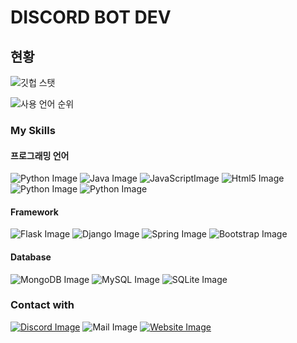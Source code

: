 # DISCORD BOT DEV

## 현황
![깃헙 스탯](https://github-readme-stats.vercel.app/api?username=coma3009&show_icons=true&theme=tokyonight)

![사용 언어 순위](https://github-readme-stats.vercel.app/api/top-langs/?username=coma3009&layout=compact)
### My Skills


#### 프로그래밍 언어
<p>
    <img src="https://img.shields.io/badge/Python-3776AB?style=for-the-badge&logo=python&logoColor=white" alt="Python Image" /> <img src="https://img.shields.io/badge/Java-ED8B00?style=for-the-badge&logo=java&logoColor=white" alt="Java Image" /> <img src="https://img.shields.io/badge/JavaScript-323330?style=for-the-badge&logo=javascript&logoColor=F7DF1E" alt="JavaScriptImage" /> <img src="https://img.shields.io/badge/HTML5-E34F26?style=for-the-badge&logo=html5&logoColor=white" alt="Html5 Image" /> <img src="https://img.shields.io/badge/CSS3-1572B6?style=for-the-badge&logo=css3&logoColor=white" alt="Python Image" /> <img src="https://img.shields.io/badge/Python-3776AB?style=for-the-badge&logo=python&logoColor=white" alt="Python Image" />
</p>


#### Framework
<p>
    <img src="https://img.shields.io/badge/Flask-000000?style=for-the-badge&logo=flask&logoColor=white" alt="Flask Image" /> <img src="https://img.shields.io/badge/Django-000000?style=for-the-badge&logo=django&logoColor=white" alt="Django Image" /> <img src="https://img.shields.io/badge/Spring-6DB33F?style=for-the-badge&logo=spring&logoColor=white" alt="Spring Image" /> <img src="https://img.shields.io/badge/Bootstrap-563D7C?style=for-the-badge&logo=bootstrap&logoColor=white" alt="Bootstrap Image" />
</p>


#### Database
<p>
    <img src="https://img.shields.io/badge/MongoDB-000000?style=for-the-badge&logo=mongodb&logoColor=white" alt="MongoDB Image" /> <img src="https://img.shields.io/badge/MySQL-000000?style=for-the-badge&logo=mysql&logoColor=white" alt="MySQL Image" /> <img src="https://img.shields.io/badge/SQLite-07405E?style=for-the-badge&logo=sqlite&logoColor=white" alt="SQLite Image" /> 
</p>

### Contact with
<p>
    <a href="https://discord.com/users/726350177601978438"><img src="https://img.shields.io/badge/%EB%B1%80%EC%9D%B4%EB%B6%88_6109-7289DA?style=for-the-badge&logo=discord&logoColor=white" alt="Discord Image" /></a>  <a herf="mailto:me@bainble.xyz"><img src="https://img.shields.io/badge/me@bainble.xyz-D14836?style=for-the-badge&logo=gmail&logoColor=white" alt="Mail Image" /></a>  <a href="https://bainble.xyz"><img src="https://img.shields.io/badge/bainble.xyz-00C7B7?style=for-the-badge&logo=netlify&logoColor=white" alt="Website Image" /></a>
</p>
